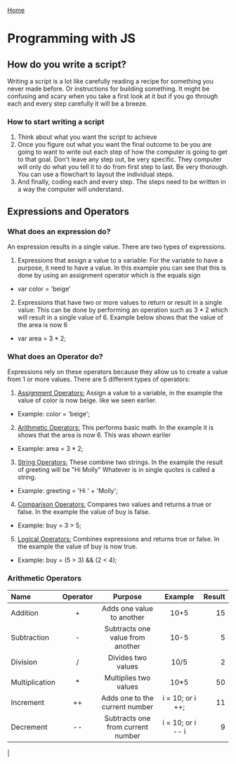 [Home](README.md)
# Programming with JS
## How do you write a script?
Writing a script is a lot like carefully reading a recipe for something you never made before. Or instructions for building something. It might be confusing and scary when you take a first look at it but if you go through each and every step carefully it will be a breeze.
### How to start writing a script
1. Think about what you want the script to achieve
2. Once you figure out what you want the final outcome to be you are going to want to write out each step of how the computer is going to get to that goal. Don't leave any step out, be very specific. They computer will only do what you tell it to do from first step to last. Be very thorough. You can use a flowchart to layout the individual steps.
3. And finally, coding each and every step. The steps need to be written in a way the computer will understand.

## Expressions and Operators
### What does an expression do?
An expression results in a single value. There are two types of expressions. 
1. Expressions that assign a value to a variable: For the variable to have a purpose, it need to have a value. In this example you can see that this is done by using an assignment operator which is the equals sign
- var color = 'beige'
2. Expressions that have two or more values to return or result in a single value: This can be done by performing an operation such as 3 * 2 which will result in a single value of 6. Example below shows that the value of the area is now 6
- var area = 3 * 2;

### What does an Operator do?
Expressions rely on these operators because they allow us to create a value from 1 or more values. There are 5 different types of operators:
1. <u>Assignment Operators:</u> Assign a value to a variable, in the example the value of color is now beige. like we seen earlier.
- Example: color = 'beige';
2. <u>Arithmetic Operators:</u> This performs basic math. In the example it is shows that the area is now 6. This was shown earlier
- Example: area = 3 * 2;
3. <u>String Operators:</u> These combine two strings. In the example the result of greeting will be "Hi Molly" Whatever is in single quotes is called a string.
- Example: greeting = 'Hi ' + 'Molly';
4. <u>Comparison Operators:</u> Compares two values and returns a true or false. In the example the value of buy is false.
- Example: buy = 3 > 5;
5. <u>Logical Operators:</u> Combines expressions and returns true or false. In the example the value of buy is now true.
- Example: buy = (5 > 3) && (2 < 4); 
### Arithmetic Operators
|       Name        |       Operator        |           Purpose                 |        Example       |        Result       |
|:------------------|:---------------------:|:---------------------------------:|:--------------------:|--------------------:|
|     Addition      |          +            |   Adds one value to another       |         10+5         |          15         |
|    Subtraction    |          -            | Subtracts one value from another  |         10-5         |          5          |
|     Division      |          /            |      Divides two values           |         10/5         |          2          |
|   Multiplication  |          *            |     Multiplies two values         |         10*5         |          50         |
|     Increment     |          ++           |  Adds one to the current number   |  i = 10; or i ++;    |          11         |
|     Decrement     |          --           | Subtracts one from current number |  i = 10; or i -- i   |          9          |
|
